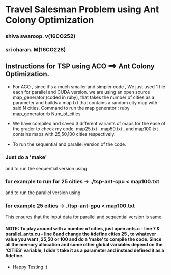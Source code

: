 
# Travel Salesman Problem using Ant Colony Optimization
### shiva swaroop. v(16CO252)
### sri charan. M(16CO228)


## Instructions for TSP using ACO ==> Ant Colony Optimization.

* For ACO , since it's a much smaller and simpler code , We just used 1 file each for parallel and CUDA version. we are using an    open source map_generator (coded in ruby), that takes the number of cities as a parameter and builds a map.txt that contains a random city map with said N cities. 
Command to run the map generator : ruby map_generator.rb Num_of_cities
* We have compiled and saved 3 different variants of maps for the ease of the grader to check my code. map25.txt , map50.txt , and map100.txt contains maps with 25,50,100 cities respectively.

* To run the sequential and parallel version of the code. 
 ### Just do a 'make'
  and to run the sequential version using 
 ### for example to run for 25 cities -> ./tsp-ant-cpu < map100.txt
  and to run the parallel version using
 ### for example 25 cities -> ./tsp-ant-gpu < map100.txt
  This ensures that the input data for parallel and sequential version is same

#### NOTE: To play around with a number of cities, just open ants.c - line 7 & parallel_ants.cu - line 8and change the #define cities 25 , to whatever value you want ,25,50 or 100 and do a 'make' to compile the code. Since all the memory allocation and some other global variables depend on the 'CITIES' variable, I didn't take it as a parameter and instead defined it as a #define.


* Happy Testing :) 
